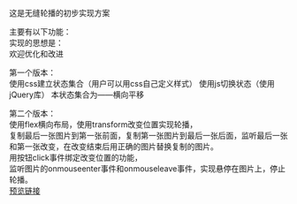 这是无缝轮播的初步实现方案<br>

主要有以下功能：<br>
实现的思想是：<br>
欢迎优化和改进<br>



第一个版本：<br>
使用css建立状态集合（用户可以用css自己定义样式）
使用js切换状态（使用jQuery库）
本状态集合为——横向平移

第二个版本：<br>
使用flex横向布局，使用transform改变位置实现轮播，<br>
复制最后一张图片到第一张前面，复制第一张图片到最后一张后面，监听最后一张和第一张改变，在改变结束后用正确的图片替换复制的图片。<br>
用按钮click事件绑定改变位置的功能，<br>
监听图片的onmouseenter事件和onmouseleave事件，实现悬停在图片上，停止轮播。<br>
[预览链接](https://douglasryan.github.io/MyBook/Carousel/CarouselLoop)
